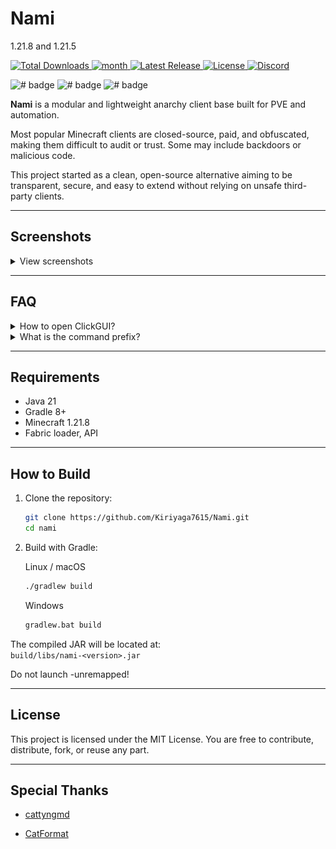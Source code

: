 # Nami

1.21.8 and 1.21.5

<p align="left">
  <a href="https://github.com/Kiriyaga7615/Nami/releases">
    <img src="https://img.shields.io/github/downloads/Kiriyaga7615/Nami/total?color=green&label=Total%20Downloads" alt="Total Downloads" />
  </a>
  <a href="https://github.com/Kiriyaga7615/Nami/commits">
  <img src="https://img.shields.io/github/commit-activity/m/Kiriyaga7615/Nami?label=Commits%20(last%20month)&color=yellow" alt="month" />
  </a>
  <a href="https://github.com/Kiriyaga7615/Nami/releases">
    <img src="https://img.shields.io/github/v/release/Kiriyaga7615/Nami?color=blue&label=Latest%20Release" alt="Latest Release" />
  </a>
  <a href="https://github.com/Kiriyaga7615/Nami/blob/master/LICENSE">
    <img src="https://img.shields.io/github/license/Kiriyaga7615/Nami?color=blue" alt="License" />
  </a>
  <a href="https://discord.gg/qy3eS42beW">
    <img src="https://img.shields.io/discord/1298742596633497744?color=7289DB&label=Discord" alt="Discord" />
  </a>
</p>

![# badge](Assets/Readme/no-stops-no-regrets.svg)
![# badge](Assets/Readme/ensuring-code-integrity.svg)
![# badge](Assets/Readme/works-on-selfmerging.svg)


**Nami** is a modular and lightweight anarchy client base built for PVE and automation.  

Most popular Minecraft clients are closed-source, paid, and obfuscated, making them difficult to audit or trust. Some may include backdoors or malicious code.

This project started as a clean, open-source alternative aiming to be transparent, secure, and easy to extend without relying on unsafe third-party clients.

---

## Screenshots

<details>
<summary>View screenshots</summary>

<img width="1920" height="1080" alt="ClickGUI" src="Assets/clickgui.png" />
<img width="1920" height="1080" alt="HudEditor" src="Assets/hudeditor.png" />
<img width="1920" height="1080" alt="Friends" src="Assets/friends.png" />

</details>

---

## FAQ

<details>
<summary>How to open ClickGUI?</summary>

ClickGUI is not bound by default. Use the command:  
`-bind clickgui KEY`  
to bind it to your preferred key.

</details>

<details>
<summary>What is the command prefix?</summary>

The default command prefix is `-`.

</details>

---

## Requirements

- Java 21  
- Gradle 8+  
- Minecraft 1.21.8  
- Fabric loader, API

---

## How to Build

1. Clone the repository:

    ```bash
    git clone https://github.com/Kiriyaga7615/Nami.git  
    cd nami
    ```

2. Build with Gradle:

    Linux / macOS
    ```bash
    ./gradlew build
    ```

    Windows  
    ```bat
    gradlew.bat build
    ```

The compiled JAR will be located at:  
`build/libs/nami-<version>.jar`

Do not launch -unremapped!

---

## License

This project is licensed under the MIT License. You are free to contribute, distribute, fork, or reuse any part.

---

## Special Thanks

- [cattyngmd](https://github.com/cattyngmd)

- [CatFormat](https://github.com/cattyngmd/CatFormat)
